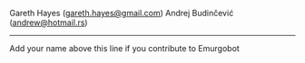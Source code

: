 Gareth Hayes (gareth.hayes@gmail.com)
Andrej Budinčević (andrew@hotmail.rs)

-----------------------------------------------
Add your name above this line if you contribute to Emurgobot
